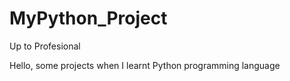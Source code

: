 # MyPython_Project
Up to Profesional

Hello, some projects when I learnt Python programming language
